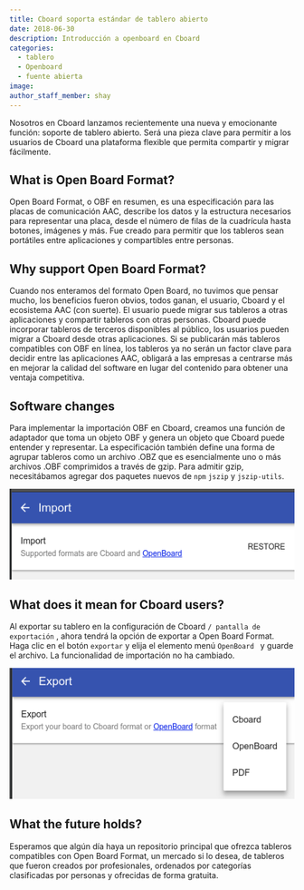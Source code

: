 ```yaml
---
title: Cboard soporta estándar de tablero abierto
date: 2018-06-30
description: Introducción a openboard en Cboard
categories:
  - tablero
  - Openboard
  - fuente abierta
image:
author_staff_member: shay
---
```


Nosotros en Cboard lanzamos recientemente una nueva y emocionante función: soporte de tablero abierto. Será una pieza clave para permitir a los usuarios de Cboard una plataforma flexible que permita compartir y migrar fácilmente.

## What is Open Board Format?

Open Board Format, o OBF en resumen, es una especificación para las placas de comunicación AAC, describe los datos y la estructura necesarios para representar una placa, desde el número de filas de la cuadrícula hasta botones, imágenes y más. Fue creado para permitir que los tableros sean portátiles entre aplicaciones y compartibles entre personas.

## Why support Open Board Format?

Cuando nos enteramos del formato Open Board, no tuvimos que pensar mucho, los beneficios fueron obvios, todos ganan, el usuario, Cboard y el ecosistema AAC (con suerte). El usuario puede migrar sus tableros a otras aplicaciones y compartir tableros con otras personas. Cboard puede incorporar tableros de terceros disponibles al público, los usuarios pueden migrar a Cboard desde otras aplicaciones. Si se publicarán más tableros compatibles con OBF en línea, los tableros ya no serán un factor clave para decidir entre las aplicaciones AAC, obligará a las empresas a centrarse más en mejorar la calidad del software en lugar del contenido para obtener una ventaja competitiva.

## Software changes

Para implementar la importación OBF en Cboard, creamos una función de adaptador que toma un objeto OBF y genera un objeto que Cboard puede entender y representar. La especificación también define una forma de agrupar tableros como un archivo .OBZ que es esencialmente uno o más archivos .OBF comprimidos a través de gzip. Para admitir gzip, necesitábamos agregar dos paquetes nuevos de `npm` `jszip` y `jszip-utils`.

![Tablero](/images/app/import.png)

## What does it mean for Cboard users?

Al exportar su tablero en la configuración de Cboard `/ pantalla de exportación` , ahora tendrá la opción de exportar a Open Board Format. Haga clic en el botón `exportar` y elija el elemento</code> menú `OpenBoard ` y guarde el archivo. La funcionalidad de importación no ha cambiado.

![Tablero](/images/app/export.png)

## What the future holds?

Esperamos que algún día haya un repositorio principal que ofrezca tableros compatibles con Open Board Format, un mercado si lo desea, de tableros que fueron creados por profesionales, ordenados por categorías clasificadas por personas y ofrecidas de forma gratuita.